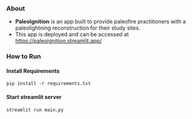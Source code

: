 ### About

* __PaleoIgnition__ is an app built to provide paleofire practitioners with a paleolightning reconstruction for their study sites. 
* This app is deployed and can be accessed at https://paleoignition.streamlit.app/

### How to Run 

#### Install Requirements 
```
pip install -r requirements.txt
```
#### Start streamlit server 
```
streamlit run main.py
```

